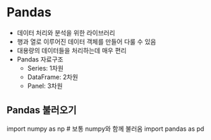 Pandas
======

* 데이터 처리와 분석을 위한 라이브러리
* 행과 열로 이루어진 데이터 객체를 만들어 다룰 수 있음
* 대용량의 데이터들을 처리하는데 매우 편리
* Pandas 자료구조
  * Series: 1차원
  * DataFrame: 2차원
  * Panel: 3차원

Pandas 불러오기
-------------
 import numpy as np # 보통 numpy와 함께 불러옴
 import pandas as pd
